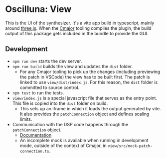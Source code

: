# Oscilluna: View

This is the UI of the synthesizer. It's a vite app build in typescript, mainly around [three.js](https://threejs.org/). When the [Cmajor](https://cmajor.dev/) tooling compiles the plugin, the build output of this package gets included in the bundle to provide the GUI.

## Development

- `npm run dev` starts the dev server.
- `npm run build` builds the view and updates the `dist` folder.
  - For any Cmajor tooling to pick up the changes (including previewing the patch in VSCode) the view has to be built first. The patch is linked to use `view/dist/index.js`. For this reason, the `dist` folder is committed to source control.
- `npm test` to run the tests.
- `view/index.js` is a special javascript file that serves as the entry point. This file is copied into the `dist` folder on build.
  - This sets up an iframe in which it loads the output generated by vite. It also provides the `patchConnection` object and defines scaling limits.
- Communication with the DSP code happens through the `patchConnection` object.
  - [Documentation](https://cmajor.dev/docs/PatchFormat#the-patchconnection-object)
  - An incomplete mock is available when running in development mode, outside of the context of Cmajor, in `view/src/mock-patch-connection.ts`.
